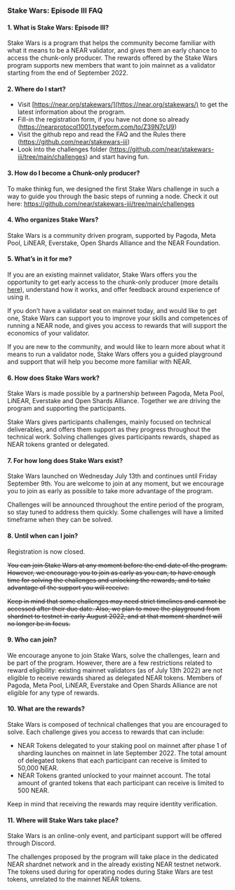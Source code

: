 ### Stake Wars: Episode III FAQ

#### 1. What is Stake Wars: Episode III?
Stake Wars is a program that helps the community become familiar with what it means to be a NEAR validator, and gives them an early chance to access the chunk-only producer. The rewards offered by the Stake Wars program supports new members that want to join mainnet as a validator starting from the end of September 2022.

#### 2. Where do I start?
* Visit [https://near.org/stakewars/](https://near.org/stakewars/) to get the latest information about the program.
* Fill-in the registration form, if you have not done so already (https://nearprotocol1001.typeform.com/to/Z39N7cU9)
* Visit the github repo and read the FAQ and the Rules there (https://github.com/near/stakewars-iii)
* Look into the challenges folder (https://github.com/near/stakewars-iii/tree/main/challenges) and start having fun.

#### 3. How do I become a Chunk-only producer?
To make thinkg fun, we designed the first Stake Wars challenge in such a way to guide you through the basic steps of running a node. Check it out here: https://github.com/near/stakewars-iii/tree/main/challenges

#### 4. Who organizes Stake Wars?
Stake Wars is a community driven program, supported by Pagoda, Meta Pool, LiNEAR, Everstake, Open Shards Alliance and the NEAR Foundation.

#### 5. What’s in it for me?
If you are an existing mainnet validator, Stake Wars offers you the opportunity to get early access to the chunk-only producer (more details [here](https://near.org/decentralize/)), understand how it works, and offer feedback around experience of using it.

If you don’t have a validator seat on mainnet today, and would like to get one, Stake Wars can support you to improve your skills and competences of running a NEAR node, and gives you access to rewards that will support the economics of your validator.

If you are new to the community, and would like to learn more about what it means to run a validator node, Stake Wars offers you a guided playground and support that will help you become more familiar with NEAR.

#### 6. How does Stake Wars work?
Stake Wars is made possible by a partnership between Pagoda, Meta Pool, LiNEAR, Everstake and Open Shards Alliance. Together we are driving the program and supporting the participants.

Stake Wars gives participants challenges, mainly focused on technical deliverables, and offers them support as they progress throughout the technical work. Solving challenges gives participants rewards, shaped as NEAR tokens granted or delegated.

#### 7. For how long does Stake Wars exist?
Stake Wars launched on Wednesday July 13th and continues until Friday September 9th. You are welcome to join at any moment, but we encourage you to join as early as possible to take more advantage of the program.

Challenges will be announced throughout the entire period of the program, so stay tuned to address them quickly. Some challenges will have a limited timeframe when they can be solved.

#### 8. Until when can I join?

Registration is now closed.

~~You can join Stake Wars at any moment before the end date of the program. However, we encourage you to join as early as you can, to have enough time for solving the challenges and unlocking the rewards, and to take advantage of the support you will receive.~~

~~Keep in mind that some challenges may need strict timelines and cannot be accessed after their due date. Also, we plan to move the playground from shardnet to testnet in early August 2022, and at that moment shardnet will no longer be in focus.~~

#### 9. Who can join?
We encourage anyone to join Stake Wars, solve the challenges, learn and be part of the program. However, there are a few restrictions related to reward eligibility: existing mainnet validators (as of July 13th 2022) are not eligible to receive rewards shared as delegated NEAR tokens. Members of Pagoda, Meta Pool, LiNEAR, Everstake and Open Shards Alliance are not eligible for any type of rewards.

#### 10. What are the rewards?
Stake Wars is composed of technical challenges that you are encouraged to solve. Each challenge gives you access to rewards that can include:

* NEAR Tokens delegated to your staking pool on mainnet after phase 1 of sharding launches on mainnet in late September 2022. The total amount of delegated tokens that each participant can receive is limited to 50,000 NEAR.
* NEAR Tokens granted unlocked to your mainnet account. The total amount of granted tokens that each participant can receive is limited to 500 NEAR.

Keep in mind that receiving the rewards may require identity verification.

#### 11. Where will Stake Wars take place?
Stake Wars is an online-only event, and participant support will be offered through Discord.

The challenges proposed by the program will take place in the dedicated NEAR shardnet network and in the already existing NEAR testnet network. The tokens used during for operating nodes during Stake Wars are test tokens, unrelated to the mainnet NEAR tokens.
